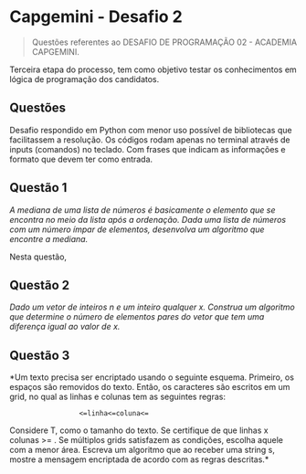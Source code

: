# Capgemini - Desafio 2

>Questões referentes ao DESAFIO DE PROGRAMAÇÃO 02 - ACADEMIA CAPGEMINI.

Terceira etapa do processo, tem como objetivo testar os conhecimentos em lógica de programação dos candidatos.

## Questões

Desafio respondido em Python com menor uso possível de bibliotecas que facilitassem a resolução. Os códigos rodam apenas no terminal através de inputs (comandos) no teclado. Com frases que indicam as informações e formato que devem ter como entrada.

## Questão 1

*A mediana de uma lista de números é basicamente o elemento que se encontra no meio da lista após a ordenação. Dada uma lista de números com um número ímpar de elementos, desenvolva um algoritmo que encontre a mediana.*

Nesta questão, 

## Questão 2

*Dado um vetor de inteiros n e um inteiro qualquer x. Construa um algoritmo que determine o número de elementos pares do vetor que tem uma diferença igual ao valor de x.*

## Questão 3

*Um texto precisa ser encriptado usando o seguinte esquema. Primeiro, os espaços são removidos do texto. Então, os caracteres são escritos em um grid, no qual as linhas e colunas tem as seguintes regras:

                     <=linha<=coluna<=

Considere T, como o tamanho do texto.
Se certifique de que linhas x colunas >= .
Se múltiplos grids satisfazem as condições, escolha aquele com a menor área.
Escreva um algoritmo que ao receber uma string s, mostre a mensagem encriptada de acordo com as regras descritas.*



